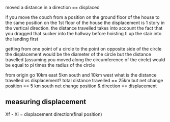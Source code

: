moved a distance in a direction == displaced

if you move the couch from a position on the ground floor of the house to the same position on the 1st floor of the house the displacement is 1 story in the vertical direction. the distance travelled takes into account the fact that you dragged that sucker into the hallway before hoisting ti up the stair into the landing first

getting from one point of a circle to the point on opposite side of the circle the displacement would be the diameter of the circle but the distance travelled (assuming you moved along the circumference of the circle) would be equal to pi times the radius of the circle

from origin go 10km east 5km south and 10km west what is the distance travelled vs displacement?
total distance travelled == 25km
but net change position == 5 km south
net change position & direction == displacement

## measuring displacement
Xf - Xi = displacement
direction(final position)